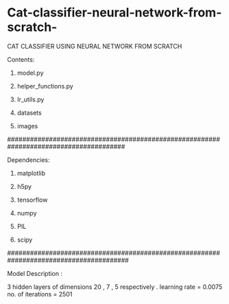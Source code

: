 # Cat-classifier-neural-network-from-scratch-

CAT CLASSIFIER USING NEURAL NETWORK FROM SCRATCH

Contents:

1) model.py

2) helper_functions.py

3) lr_utils.py 

4) datasets

5) images

#######################################################################################

Dependencies:

1) matplotlib

2) h5py

3) tensorflow

4) numpy 

5) PIL

6) scipy

########################################################################################

Model Description :

3 hidden layers of dimensions 20 , 7 , 5 respectively .
learning rate = 0.0075
no. of iterations = 2501
